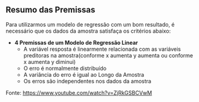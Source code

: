 ## Resumo das Premissas

Para utilizarmos um modelo de regressão com um bom resultado, é necessário que os dados da amostra satisfaça os critérios abaixo:

- **4 Premissas de um Modelo de Regressão Linear**
  - A variável resposta é linearmente relacionada com as variáveis preditoras na amostra(conforme x aumenta y aumenta ou conforme x aumenta y diminui)
  - O erro é normalmente distribuído
  - A variância do erro é igual ao Longo da Amostra
  - Os erros são independentes nos dados da amostra

Fonte: https://www.youtube.com/watch?v=ZjRkGSBCVwM
